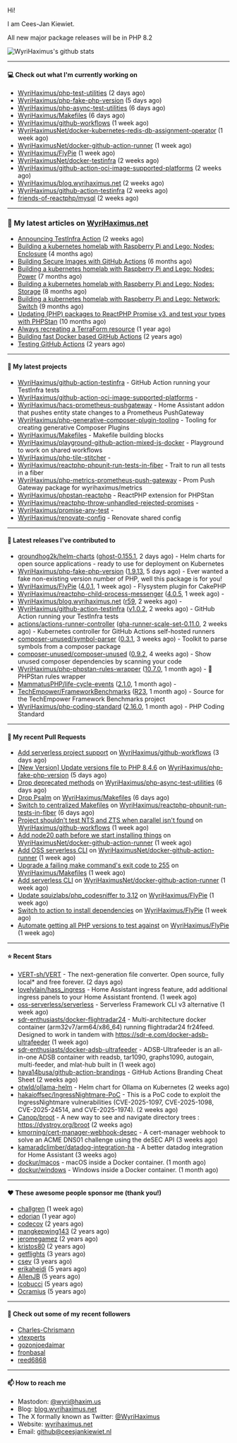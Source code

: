 Hi!

I am Cees-Jan Kiewiet.

All new major package releases will be in PHP 8.2

![WyriHaximus's github stats](https://github-readme-stats.vercel.app/api?username=WyriHaximus&show_icons=true)

---

#### 💻 Check out what I'm currently working on

- [WyriHaximus/php-test-utilities](https://github.com/WyriHaximus/php-test-utilities) (2 days ago)
- [WyriHaximus/php-fake-php-version](https://github.com/WyriHaximus/php-fake-php-version) (5 days ago)
- [WyriHaximus/php-async-test-utilities](https://github.com/WyriHaximus/php-async-test-utilities) (6 days ago)
- [WyriHaximus/Makefiles](https://github.com/WyriHaximus/Makefiles) (6 days ago)
- [WyriHaximus/github-workflows](https://github.com/WyriHaximus/github-workflows) (1 week ago)
- [WyriHaximusNet/docker-kubernetes-redis-db-assignment-operator](https://github.com/WyriHaximusNet/docker-kubernetes-redis-db-assignment-operator) (1 week ago)
- [WyriHaximusNet/docker-github-action-runner](https://github.com/WyriHaximusNet/docker-github-action-runner) (1 week ago)
- [WyriHaximus/FlyPie](https://github.com/WyriHaximus/FlyPie) (1 week ago)
- [WyriHaximusNet/docker-testinfra](https://github.com/WyriHaximusNet/docker-testinfra) (2 weeks ago)
- [WyriHaximus/github-action-oci-image-supported-platforms](https://github.com/WyriHaximus/github-action-oci-image-supported-platforms) (2 weeks ago)
- [WyriHaximus/blog.wyrihaximus.net](https://github.com/WyriHaximus/blog.wyrihaximus.net) (2 weeks ago)
- [WyriHaximus/github-action-testinfra](https://github.com/WyriHaximus/github-action-testinfra) (2 weeks ago)
- [friends-of-reactphp/mysql](https://github.com/friends-of-reactphp/mysql) (2 weeks ago)

---

### 📜 My latest articles on [WyriHaximus.net](https://blog.wyrihaximus.net/)

- [Announcing TestInfra Action](https://blog.wyrihaximus.net/2025/03/announcing-testinfra-action/) (2 weeks ago)
- [Building a kubernetes homelab with Raspberry Pi and Lego: Nodes: Enclosure](https://blog.wyrihaximus.net/2024/12/building-a-kubernetes-homelab-with-raspberry-pies-and-lego-nodes-enclosure/) (4 months ago)
- [Building Secure Images with GitHub Actions](https://blog.wyrihaximus.net/2024/10/building-secure-images-with-github-actions/) (6 months ago)
- [Building a kubernetes homelab with Raspberry Pi and Lego: Nodes: Power](https://blog.wyrihaximus.net/2024/09/building-a-kubernetes-homelab-with-raspberry-pies-and-lego-nodes-power/) (7 months ago)
- [Building a kubernetes homelab with Raspberry Pi and Lego: Nodes: Storage](https://blog.wyrihaximus.net/2024/08/building-a-kubernetes-homelab-with-raspberry-pies-and-lego-nodes-storage/) (8 months ago)
- [Building a kubernetes homelab with Raspberry Pi and Lego: Network: Switch](https://blog.wyrihaximus.net/2024/07/building-a-kubernetes-homelab-with-raspberry-pies-and-lego-network-switch/) (9 months ago)
- [Updating (PHP) packages to ReactPHP Promise v3, and test your types with PHPStan](https://blog.wyrihaximus.net/2024/06/updating-php-packages-to-reactphp-promise-v3--and-test-your-types-with-phpstan/) (10 months ago)
- [Always recreating a TerraForm resource](https://blog.wyrihaximus.net/2024/04/always-recreating-a-terraform-resource/) (1 year ago)
- [Building fast Docker based GitHub Actions](https://blog.wyrihaximus.net/2023/03/building-fast-docker-based-github-actions/) (2 years ago)
- [Testing GitHub Actions](https://blog.wyrihaximus.net/2023/03/testing-github-actions/) (2 years ago)

---

#### 🌱 My latest projects

- [WyriHaximus/github-action-testinfra](https://github.com/WyriHaximus/github-action-testinfra) - GitHub Action running your TestInfra tests
- [WyriHaximus/github-action-oci-image-supported-platforms](https://github.com/WyriHaximus/github-action-oci-image-supported-platforms) - 
- [WyriHaximus/hacs-prometheus-pushgateway](https://github.com/WyriHaximus/hacs-prometheus-pushgateway) - Home Assistant addon that pushes entity state changes to a Prometheus PushGateway
- [WyriHaximus/php-generative-composer-plugin-tooling](https://github.com/WyriHaximus/php-generative-composer-plugin-tooling) - Tooling for creating generative Composer Plugins
- [WyriHaximus/Makefiles](https://github.com/WyriHaximus/Makefiles) - Makefile building blocks
- [WyriHaximus/playground-github-action-mixed-js-docker](https://github.com/WyriHaximus/playground-github-action-mixed-js-docker) - Playground to work on shared workflows
- [WyriHaximus/php-tile-stitcher](https://github.com/WyriHaximus/php-tile-stitcher) - 
- [WyriHaximus/reactphp-phpunit-run-tests-in-fiber](https://github.com/WyriHaximus/reactphp-phpunit-run-tests-in-fiber) - Trait to run all tests in a fiber
- [WyriHaximus/php-metrics-prometheus-push-gateway](https://github.com/WyriHaximus/php-metrics-prometheus-push-gateway) - Prom Push Gateway package for wyrihaximus/metrics
- [WyriHaximus/phpstan-reactphp](https://github.com/WyriHaximus/phpstan-reactphp) - ReactPHP extension for PHPStan
- [WyriHaximus/reactphp-throw-unhandled-rejected-promises](https://github.com/WyriHaximus/reactphp-throw-unhandled-rejected-promises) - 
- [WyriHaximus/promise-any-test](https://github.com/WyriHaximus/promise-any-test) - 
- [WyriHaximus/renovate-config](https://github.com/WyriHaximus/renovate-config) - Renovate shared config

---

#### 🔭 Latest releases I've contributed to

- [groundhog2k/helm-charts](https://github.com/groundhog2k/helm-charts) ([ghost-0.155.1](https://github.com/groundhog2k/helm-charts/releases/tag/ghost-0.155.1), 2 days ago) - Helm charts for open source applications - ready to use for deployment on Kubernetes
- [WyriHaximus/php-fake-php-version](https://github.com/WyriHaximus/php-fake-php-version) ([1.9.13](https://github.com/WyriHaximus/php-fake-php-version/releases/tag/1.9.13), 5 days ago) - Ever wanted a fake non-existing version number of PHP, well this package is for you!
- [WyriHaximus/FlyPie](https://github.com/WyriHaximus/FlyPie) ([4.0.1](https://github.com/WyriHaximus/FlyPie/releases/tag/4.0.1), 1 week ago) - Flysystem plugin for CakePHP
- [WyriHaximus/reactphp-child-process-messenger](https://github.com/WyriHaximus/reactphp-child-process-messenger) ([4.0.5](https://github.com/WyriHaximus/reactphp-child-process-messenger/releases/tag/4.0.5), 1 week ago) - 
- [WyriHaximus/blog.wyrihaximus.net](https://github.com/WyriHaximus/blog.wyrihaximus.net) ([r59](https://github.com/WyriHaximus/blog.wyrihaximus.net/releases/tag/r59), 2 weeks ago) - 
- [WyriHaximus/github-action-testinfra](https://github.com/WyriHaximus/github-action-testinfra) ([v1.0.2](https://github.com/WyriHaximus/github-action-testinfra/releases/tag/v1.0.2), 2 weeks ago) - GitHub Action running your TestInfra tests
- [actions/actions-runner-controller](https://github.com/actions/actions-runner-controller) ([gha-runner-scale-set-0.11.0](https://github.com/actions/actions-runner-controller/releases/tag/gha-runner-scale-set-0.11.0), 2 weeks ago) - Kubernetes controller for GitHub Actions self-hosted runners
- [composer-unused/symbol-parser](https://github.com/composer-unused/symbol-parser) ([0.3.1](https://github.com/composer-unused/symbol-parser/releases/tag/0.3.1), 3 weeks ago) - Toolkit to parse symbols from a composer package
- [composer-unused/composer-unused](https://github.com/composer-unused/composer-unused) ([0.9.2](https://github.com/composer-unused/composer-unused/releases/tag/0.9.2), 4 weeks ago) - Show unused composer dependencies by scanning your code
- [WyriHaximus/php-phpstan-rules-wrapper](https://github.com/WyriHaximus/php-phpstan-rules-wrapper) ([10.7.0](https://github.com/WyriHaximus/php-phpstan-rules-wrapper/releases/tag/10.7.0), 1 month ago) - 🌯 PHPStan rules wrapper
- [MammatusPHP/life-cycle-events](https://github.com/MammatusPHP/life-cycle-events) ([2.1.0](https://github.com/MammatusPHP/life-cycle-events/releases/tag/2.1.0), 1 month ago) - 
- [TechEmpower/FrameworkBenchmarks](https://github.com/TechEmpower/FrameworkBenchmarks) ([R23](https://github.com/TechEmpower/FrameworkBenchmarks/releases/tag/R23), 1 month ago) - Source for the TechEmpower Framework Benchmarks project
- [WyriHaximus/php-coding-standard](https://github.com/WyriHaximus/php-coding-standard) ([2.16.0](https://github.com/WyriHaximus/php-coding-standard/releases/tag/2.16.0), 1 month ago) - PHP Coding Standard

---

#### 🔨 My recent Pull Requests

- [Add serverless project support](https://github.com/WyriHaximus/github-workflows/pull/68) on [WyriHaximus/github-workflows](https://github.com/WyriHaximus/github-workflows) (3 days ago)
- [[New Version] Update versions file to PHP 8.4.6](https://github.com/WyriHaximus/php-fake-php-version/pull/141) on [WyriHaximus/php-fake-php-version](https://github.com/WyriHaximus/php-fake-php-version) (5 days ago)
- [Drop deprecated methods](https://github.com/WyriHaximus/php-async-test-utilities/pull/277) on [WyriHaximus/php-async-test-utilities](https://github.com/WyriHaximus/php-async-test-utilities) (6 days ago)
- [Drop Psalm](https://github.com/WyriHaximus/Makefiles/pull/4) on [WyriHaximus/Makefiles](https://github.com/WyriHaximus/Makefiles) (6 days ago)
- [Switch to centralized Makefiles](https://github.com/WyriHaximus/reactphp-phpunit-run-tests-in-fiber/pull/17) on [WyriHaximus/reactphp-phpunit-run-tests-in-fiber](https://github.com/WyriHaximus/reactphp-phpunit-run-tests-in-fiber) (6 days ago)
- [Project shouldn&#39;t test NTS and ZTS when parallel isn&#39;t found](https://github.com/WyriHaximus/github-workflows/pull/67) on [WyriHaximus/github-workflows](https://github.com/WyriHaximus/github-workflows) (1 week ago)
- [Add node20 path before we start installing things](https://github.com/WyriHaximusNet/docker-github-action-runner/pull/28) on [WyriHaximusNet/docker-github-action-runner](https://github.com/WyriHaximusNet/docker-github-action-runner) (1 week ago)
- [Add OSS serverless CLI](https://github.com/WyriHaximusNet/docker-github-action-runner/pull/27) on [WyriHaximusNet/docker-github-action-runner](https://github.com/WyriHaximusNet/docker-github-action-runner) (1 week ago)
- [Upgrade a failing make command&#39;s exit code to 255](https://github.com/WyriHaximus/Makefiles/pull/3) on [WyriHaximus/Makefiles](https://github.com/WyriHaximus/Makefiles) (1 week ago)
- [Add serverless CLI](https://github.com/WyriHaximusNet/docker-github-action-runner/pull/25) on [WyriHaximusNet/docker-github-action-runner](https://github.com/WyriHaximusNet/docker-github-action-runner) (1 week ago)
- [Update squizlabs/php_codesniffer to 3.12](https://github.com/WyriHaximus/FlyPie/pull/45) on [WyriHaximus/FlyPie](https://github.com/WyriHaximus/FlyPie) (1 week ago)
- [Switch to action to install dependencies](https://github.com/WyriHaximus/FlyPie/pull/44) on [WyriHaximus/FlyPie](https://github.com/WyriHaximus/FlyPie) (1 week ago)
- [Automate getting all PHP versions to test against](https://github.com/WyriHaximus/FlyPie/pull/43) on [WyriHaximus/FlyPie](https://github.com/WyriHaximus/FlyPie) (1 week ago)

---

#### ⭐ Recent Stars

- [VERT-sh/VERT](https://github.com/VERT-sh/VERT) - The next-generation file converter. Open source, fully local* and free forever. (2 days ago)
- [lovelylain/hass_ingress](https://github.com/lovelylain/hass_ingress) - Home Assistant ingress feature, add additional ingress panels to your Home Assistant frontend. (1 week ago)
- [oss-serverless/serverless](https://github.com/oss-serverless/serverless) - Serverless Framework CLI v3 alternative (1 week ago)
- [sdr-enthusiasts/docker-flightradar24](https://github.com/sdr-enthusiasts/docker-flightradar24) - Multi-architecture docker container (arm32v7/arm64/x86_64) running flightradar24 fr24feed. Designed to work in tandem with https://sdr-e.com/docker-adsb-ultrafeeder (1 week ago)
- [sdr-enthusiasts/docker-adsb-ultrafeeder](https://github.com/sdr-enthusiasts/docker-adsb-ultrafeeder) - ADSB-Ultrafeeder is an all-in-one ADSB container with readsb, tar1090, graphs1090, autogain, multi-feeder, and mlat-hub built in (1 week ago)
- [haya14busa/github-action-brandings](https://github.com/haya14busa/github-action-brandings) - GitHub Actions Branding Cheat Sheet (2 weeks ago)
- [otwld/ollama-helm](https://github.com/otwld/ollama-helm) - Helm chart for Ollama on Kubernetes (2 weeks ago)
- [hakaioffsec/IngressNightmare-PoC](https://github.com/hakaioffsec/IngressNightmare-PoC) - This is a PoC code to exploit the IngressNightmare vulnerabilities (CVE-2025-1097, CVE-2025-1098, CVE-2025-24514, and CVE-2025-1974). (2 weeks ago)
- [Canop/broot](https://github.com/Canop/broot) - A new way to see and navigate directory trees : https://dystroy.org/broot (2 weeks ago)
- [kmorning/cert-manager-webhook-desec](https://github.com/kmorning/cert-manager-webhook-desec) - A cert-manager webhook to solve an ACME DNS01 challenge using the deSEC API (3 weeks ago)
- [kamaradclimber/datadog-integration-ha](https://github.com/kamaradclimber/datadog-integration-ha) - A better datadog integration for Home Assistant (3 weeks ago)
- [dockur/macos](https://github.com/dockur/macos) - macOS inside a Docker container. (1 month ago)
- [dockur/windows](https://github.com/dockur/windows) - Windows inside a Docker container. (1 month ago)

---

#### ❤️ These awesome people sponsor me (thank you!)

- [challgren](https://github.com/challgren) (1 week ago)
- [edorian](https://github.com/edorian) (1 year ago)
- [codecov](https://github.com/codecov) (2 years ago)
- [mangkepwing143](https://github.com/mangkepwing143) (2 years ago)
- [jeromegamez](https://github.com/jeromegamez) (2 years ago)
- [kristos80](https://github.com/kristos80) (2 years ago)
- [getflights](https://github.com/getflights) (3 years ago)
- [csev](https://github.com/csev) (3 years ago)
- [erikaheidi](https://github.com/erikaheidi) (5 years ago)
- [AllenJB](https://github.com/AllenJB) (5 years ago)
- [lcobucci](https://github.com/lcobucci) (5 years ago)
- [Ocramius](https://github.com/Ocramius) (5 years ago)

---

#### 👯 Check out some of my recent followers

- [Charles-Chrismann](https://github.com/Charles-Chrismann)
- [vtexperts](https://github.com/vtexperts)
- [gozonjoedaimar](https://github.com/gozonjoedaimar)
- [fronbasal](https://github.com/fronbasal)
- [reed6868](https://github.com/reed6868)

---

#### 📫 How to reach me

- Mastodon: [@wyri@haxim.us](https://toot-toot.wyrihaxim.us/@wyri)
- Blog: [blog.wyrihaximus.net](https://blog.wyrihaximus.net/)
- The X formally known as Twitter: [@WyriHaximus](https://twitter.com/WyriHaximus)
- Website: [wyrihaximus.net](https://wyrihaximus.net/)
- Email: [github@ceesjankiewiet.nl](mailto:github@ceesjankiewiet.nl)
